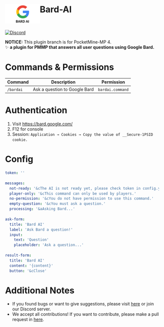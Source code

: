 <h1>Bard-AI<img src="asset/img/icon.png" height="64" align="left"></img></h1><br/>

[![Discord](https://img.shields.io/discord/1100650029573738508.svg?label=&logo=discord&logoColor=ffffff&color=7389D8&labelColor=6A7EC2)](https://discord.gg/yAhsgskaGy)

**NOTICE:** This plugin branch is for PocketMine-MP 4. <br/>
✨ **a plugin for PMMP that answers all user questions using Google Bard.**
</div>

# Commands & Permissions

| Command   | Description | Permission |
|-----------| ----------- | ---------- |
| `/bardai` | Ask a question to Google Bard | `bardai.command` |

# Authentication
1. Visit https://bard.google.com/
2. F12 for console
3. Session: `Application → Cookies → Copy the value of __Secure-1PSID cookie.`

# Config

```yaml
token: ''

messages:
  not-ready: '&cThe AI is not ready yet, please check token in config.yml'
  player-only: '&cThis command can only be used by players.'
  no-permission: '&cYou do not have permission to use this command.'
  empty-question: '&cYou must ask a question.'
  processing: '&aAsking Bard...'

ask-form:
  title: 'Bard AI'
  label: 'Ask Bard a question!'
  input:
    text: 'Question'
    placeholder: 'Ask a question...'

result-form:
  title: 'Bard AI'
  content: '{content}'
  button: '&cClose'
```

# Additional Notes

- If you found bugs or want to give suggestions, please visit <a href="https://github.com/Taylor-pm-pl/Bard-AI/issues">here</a> or join our Discord server.
- We accept all contributions! If you want to contribute, please make a pull request in <a href="https://github.com/Taylor-pm-pl/Bard-AI/pulls">here</a>.
 
